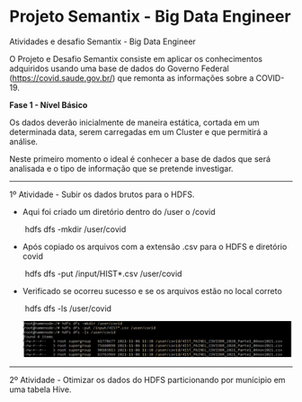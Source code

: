 # Projeto Semantix - Big Data Engineer
Atividades e desafio Semantix - Big Data Engineer



O Projeto e Desafio Semantix consiste em aplicar os conhecimentos adquiridos usando uma base de dados do Governo Federal (https://covid.saude.gov.br/) que remonta as informações sobre a COVID-19.

**Fase 1 - Nível Básico**

Os dados deverão inicialmente de maneira estática, cortada em um determinada data, serem carregadas em um Cluster e que permitirá a análise.

Neste primeiro momento o ideal é conhecer a base de dados que será analisada e o tipo de informação que se pretende investigar.

------

1º Atividade - Subir os dados brutos para o HDFS.

- Aqui foi criado um diretório dentro do /user o /covid

  ​	hdfs dfs -mkdir /user/covid

- Após copiado os arquivos com a extensão .csv para o HDFS e diretório covid

  ​	hdfs dfs -put /input/HIST*.csv /user/covid

- Verificado se ocorreu sucesso e se os arquivos estão no local correto

  ​	hdfs dfs -ls /user/covid

  ![img1](https://github.com/ecardozo/ProjetoSemantix/blob/main/CapturaDeTela/EnvioDeDadosBrutosHDFS.png)

------

2º Atividade - Otimizar os dados do HDFS particionando por munícipio em uma tabela Hive.

